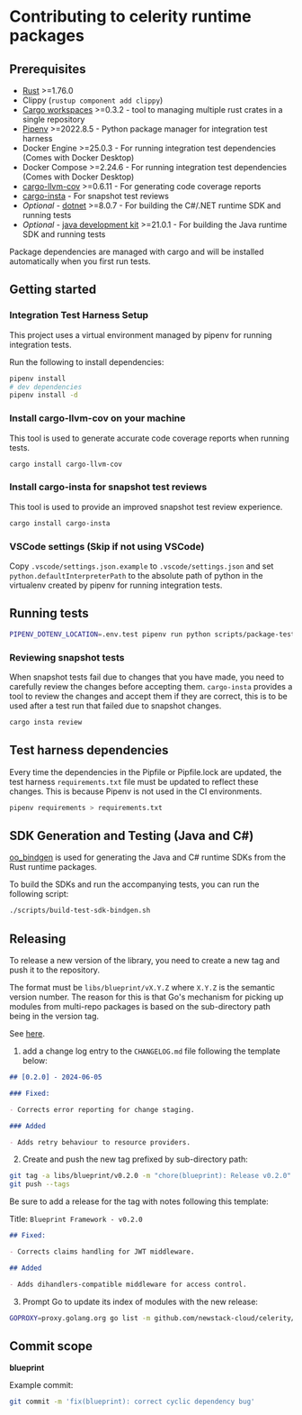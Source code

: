 # Contributing to celerity runtime packages

## Prerequisites

- [Rust](https://www.rust-lang.org/tools/install) >=1.76.0
- Clippy (`rustup component add clippy`)
- [Cargo workspaces](https://crates.io/crates/cargo-workspaces) >=0.3.2 - tool to managing multiple rust crates in a single repository
- [Pipenv](https://pypi.org/project/pipenv/) >=2022.8.5 - Python package manager for integration test harness
- Docker Engine >=25.0.3 - For running integration test dependencies (Comes with Docker Desktop)
- Docker Compose >=2.24.6 - For running integration test dependencies (Comes with Docker Desktop)
- [cargo-llvm-cov](https://crates.io/crates/cargo-llvm-cov) >=0.6.11 - For generating code coverage reports
- [cargo-insta](https://crates.io/crates/cargo-insta) - For snapshot test reviews
- _Optional_ - [dotnet](https://dotnet.microsoft.com/download) >=8.0.7 - For building the C#/.NET runtime SDK and running tests
- _Optional_ - [java development kit](https://www.oracle.com/uk/java/technologies/downloads/) >=21.0.1 - For building the Java runtime SDK and running tests

Package dependencies are managed with cargo and will be installed automatically when you first
run tests.

## Getting started

### Integration Test Harness Setup

This project uses a virtual environment managed by pipenv for running integration tests.

Run the following to install dependencies:

```bash
pipenv install
# dev dependencies
pipenv install -d
```

### Install cargo-llvm-cov on your machine

This tool is used to generate accurate code coverage reports when running tests.

```bash
cargo install cargo-llvm-cov
```

### Install cargo-insta for snapshot test reviews

This tool is used to provide an improved snapshot test review experience.

```bash
cargo install cargo-insta
```

### VSCode settings (Skip if not using VSCode)

Copy `.vscode/settings.json.example` to `.vscode/settings.json` and set `python.defaultInterpreterPath` to the absolute path of python in the virtualenv created by pipenv for running integration tests.

## Running tests

```bash
PIPENV_DOTENV_LOCATION=.env.test pipenv run python scripts/package-test-tools.py --localdeps
```

### Reviewing snapshot tests

When snapshot tests fail due to changes that you have made, you need to carefully review the changes before accepting them.
`cargo-insta` provides a tool to review the changes and accept them if they are correct, this is to be used after a test run that failed due to snapshot changes.

```bash
cargo insta review
```

## Test harness dependencies

Every time the dependencies in the Pipfile or Pipfile.lock are updated, the test harness `requirements.txt` file must be updated to reflect these changes.
This is because Pipenv is not used in the CI environments.

```bash
pipenv requirements > requirements.txt
```

## SDK Generation and Testing (Java and C#)

[oo_bindgen](https://github.com/stepfunc/oo_bindgen) is used for generating the Java and C# runtime SDKs from the Rust runtime packages.

To build the SDKs and run the accompanying tests, you can run the following script:

```bash
./scripts/build-test-sdk-bindgen.sh
```

## Releasing

To release a new version of the library, you need to create a new tag and push it to the repository.

The format must be `libs/blueprint/vX.Y.Z` where `X.Y.Z` is the semantic version number.
The reason for this is that Go's mechanism for picking up modules from multi-repo packages is based on the sub-directory path being in the version tag.

See [here](https://go.dev/wiki/Modules#publishing-a-release).

1. add a change log entry to the `CHANGELOG.md` file following the template below:

```markdown
## [0.2.0] - 2024-06-05

### Fixed:

- Corrects error reporting for change staging.

### Added

- Adds retry behaviour to resource providers.
```

2. Create and push the new tag prefixed by sub-directory path:

```bash
git tag -a libs/blueprint/v0.2.0 -m "chore(blueprint): Release v0.2.0"
git push --tags
```

Be sure to add a release for the tag with notes following this template:

Title: `Blueprint Framework - v0.2.0`

```markdown
## Fixed:

- Corrects claims handling for JWT middleware.

## Added

- Adds dihandlers-compatible middleware for access control.
```

3. Prompt Go to update its index of modules with the new release:

```bash
GOPROXY=proxy.golang.org go list -m github.com/newstack-cloud/celerity/libs/blueprint@v0.2.0
```

## Commit scope

**blueprint**

Example commit:

```bash
git commit -m 'fix(blueprint): correct cyclic dependency bug'
```
